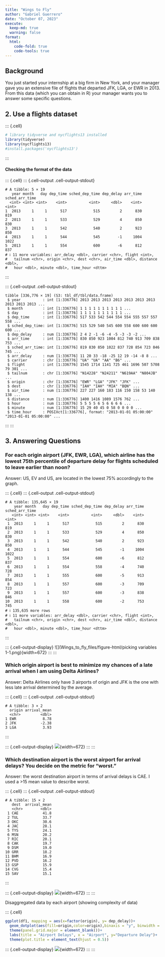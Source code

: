 ```yaml
---
title: "Wings to Fly"
author: "Gabriel Guerrero"
date: "October 07, 2023"
execute:
  keep-md: true
  warning: false
format:
  html:
    code-fold: true
    code-tools: true
---
```




## Background
You just started your internship at a big firm in New York, and your manager gave you an extensive file of flights that departed JFK, LGA, or EWR in 2013. From this data (which you can obtain in R) your manager wants you to answer some specific questions.


## 2. Use a flights dataset


::: {.cell}

```{.r .cell-code}
# library tidyverse and nycflights13 installed
library(tidyverse)
library(nycflights13)
#install.packages('nycflights13')
```
:::


#### Checking the format of the data


::: {.cell}
::: {.cell-output .cell-output-stdout}
```
# A tibble: 5 × 19
   year month   day dep_time sched_dep_time dep_delay arr_time sched_arr_time
  <int> <int> <int>    <int>          <int>     <dbl>    <int>          <int>
1  2013     1     1      517            515         2      830            819
2  2013     1     1      533            529         4      850            830
3  2013     1     1      542            540         2      923            850
4  2013     1     1      544            545        -1     1004           1022
5  2013     1     1      554            600        -6      812            837
# ℹ 11 more variables: arr_delay <dbl>, carrier <chr>, flight <int>,
#   tailnum <chr>, origin <chr>, dest <chr>, air_time <dbl>, distance <dbl>,
#   hour <dbl>, minute <dbl>, time_hour <dttm>
```
:::

::: {.cell-output .cell-output-stdout}
```
tibble [336,776 × 19] (S3: tbl_df/tbl/data.frame)
 $ year          : int [1:336776] 2013 2013 2013 2013 2013 2013 2013 2013 2013 2013 ...
 $ month         : int [1:336776] 1 1 1 1 1 1 1 1 1 1 ...
 $ day           : int [1:336776] 1 1 1 1 1 1 1 1 1 1 ...
 $ dep_time      : int [1:336776] 517 533 542 544 554 554 555 557 557 558 ...
 $ sched_dep_time: int [1:336776] 515 529 540 545 600 558 600 600 600 600 ...
 $ dep_delay     : num [1:336776] 2 4 2 -1 -6 -4 -5 -3 -3 -2 ...
 $ arr_time      : int [1:336776] 830 850 923 1004 812 740 913 709 838 753 ...
 $ sched_arr_time: int [1:336776] 819 830 850 1022 837 728 854 723 846 745 ...
 $ arr_delay     : num [1:336776] 11 20 33 -18 -25 12 19 -14 -8 8 ...
 $ carrier       : chr [1:336776] "UA" "UA" "AA" "B6" ...
 $ flight        : int [1:336776] 1545 1714 1141 725 461 1696 507 5708 79 301 ...
 $ tailnum       : chr [1:336776] "N14228" "N24211" "N619AA" "N804JB" ...
 $ origin        : chr [1:336776] "EWR" "LGA" "JFK" "JFK" ...
 $ dest          : chr [1:336776] "IAH" "IAH" "MIA" "BQN" ...
 $ air_time      : num [1:336776] 227 227 160 183 116 150 158 53 140 138 ...
 $ distance      : num [1:336776] 1400 1416 1089 1576 762 ...
 $ hour          : num [1:336776] 5 5 5 5 6 5 6 6 6 6 ...
 $ minute        : num [1:336776] 15 29 40 45 0 58 0 0 0 0 ...
 $ time_hour     : POSIXct[1:336776], format: "2013-01-01 05:00:00" "2013-01-01 05:00:00" ...
```
:::
:::


## 3. Answering Questions

### For each origin airport (JFK, EWR, LGA), which airline has the lowest 75th percentile of departure delay for flights scheduled to leave earlier than noon?

Answer: US, EV and US, are located in the lowest 75% accordingly to the graph.


::: {.cell}
::: {.cell-output .cell-output-stdout}
```
# A tibble: 135,645 × 19
    year month   day dep_time sched_dep_time dep_delay arr_time sched_arr_time
   <int> <int> <int>    <int>          <int>     <dbl>    <int>          <int>
 1  2013     1     1      517            515         2      830            819
 2  2013     1     1      533            529         4      850            830
 3  2013     1     1      542            540         2      923            850
 4  2013     1     1      544            545        -1     1004           1022
 5  2013     1     1      554            600        -6      812            837
 6  2013     1     1      554            558        -4      740            728
 7  2013     1     1      555            600        -5      913            854
 8  2013     1     1      557            600        -3      709            723
 9  2013     1     1      557            600        -3      838            846
10  2013     1     1      558            600        -2      753            745
# ℹ 135,635 more rows
# ℹ 11 more variables: arr_delay <dbl>, carrier <chr>, flight <int>,
#   tailnum <chr>, origin <chr>, dest <chr>, air_time <dbl>, distance <dbl>,
#   hour <dbl>, minute <dbl>, time_hour <dttm>
```
:::

::: {.cell-output-display}
![](Wings_to_fly_files/figure-html/picking variables 1-1.png){width=672}
:::
:::

### Which origin airport is best to minimize my chances of a late arrival when I am using Delta Airlines?

Answer: Delta Airlines only have 3 airports of origin and JFK is the one with less late arrival determined by the average.


::: {.cell}
::: {.cell-output .cell-output-stdout}
```
# A tibble: 3 × 2
  origin arrival_mean
  <chr>         <dbl>
1 EWR            8.78
2 JFK           -2.38
3 LGA            3.93
```
:::

::: {.cell-output-display}
![](Wings_to_fly_files/figure-html/processes-1.png){width=672}
:::
:::


### Which destination airport is the worst airport for arrival delays? You decide on the metric for “worst.”

Answer: the worst destination airport in terms of arrival delays is CAE. I used a >15 mean value to describe worst.


::: {.cell}
::: {.cell-output .cell-output-stdout}
```
# A tibble: 15 × 2
   dest  arrival_mean
   <chr>        <dbl>
 1 CAE           41.8
 2 TUL           33.7
 3 OKC           30.6
 4 JAC           28.1
 5 TYS           24.1
 6 MSN           20.2
 7 RIC           20.1
 8 CAK           19.7
 9 DSM           19.0
10 GRR           18.2
11 BHM           16.9
12 PVD           16.2
13 GSP           15.9
14 CVG           15.4
15 SAV           15.1
```
:::

::: {.cell-output-display}
![](Wings_to_fly_files/figure-html/processes3-1.png){width=672}
:::
:::


Disaggregated data by each airport (showing complexity of data)

::: {.cell}

```{.r .cell-code}
ggplot(df1, mapping = aes(x=factor(origin), y= dep_delay))+
  geom_dotplot(aes(fill=origin,color=origin),binaxis = "y", binwidth = 0.2,dotsize = 0.5)+
  theme(panel.grid.major = element_blank())+
  labs(title = "Airport Delays", x = "Airport", y="Departure Delay")+
  theme(plot.title = element_text(hjust = 0.5))
```

::: {.cell-output-display}
![](Wings_to_fly_files/figure-html/unnamed-chunk-6-1.png){width=672}
:::
:::
